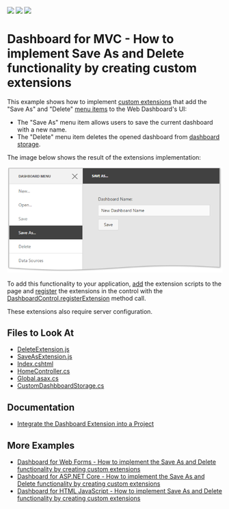 <!-- default badges list -->
![](https://img.shields.io/endpoint?url=https://codecentral.devexpress.com/api/v1/VersionRange/128579361/20.1.2%2B)
[![](https://img.shields.io/badge/Open_in_DevExpress_Support_Center-FF7200?style=flat-square&logo=DevExpress&logoColor=white)](https://supportcenter.devexpress.com/ticket/details/T504201)
[![](https://img.shields.io/badge/📖_How_to_use_DevExpress_Examples-e9f6fc?style=flat-square)](https://docs.devexpress.com/GeneralInformation/403183)
<!-- default badges end -->
# Dashboard for MVC - How to implement Save As and Delete functionality by creating custom extensions

This example shows how to implement [custom extensions](https://docs.devexpress.com/Dashboard/117543) that add the "Save As" and "Delete" [menu items](https://docs.devexpress.com/Dashboard/117444) to the Web Dashboard's UI:

* The "Save As" menu item allows users to save the current dashboard with a new name.
* The "Delete" menu item deletes the opened dashboard from [dashboard storage](https://docs.devexpress.com/Dashboard/116299).

The image below shows the result of the extensions implementation:

![](readme.png)

To add this functionality to your application, [add](./CS/MVC_WebDashboard/Views/Home/Index.cshtml#L5-L6) the extension scripts to the page and [register](./CS/MVC_WebDashboard/Views/Home/Index.cshtml#L16-L17) the extensions in the control with the [DashboardControl.registerExtension](https://docs.devexpress.com/Dashboard/js-DevExpress.Dashboard.DashboardControl?p=netframework#js_devexpress_dashboard_dashboardcontrol_registerextension_extensions_) method call. 

These extensions also require server configuration.

<!-- default file list -->
## Files to Look At

* [DeleteExtension.js](./CS/MVC_WebDashboard/Scripts/DeleteExtension.js)
* [SaveAsExtension.js](./CS/MVC_WebDashboard/Scripts/SaveAsExtension.js)
* [Index.cshtml](./CS/MVC_WebDashboard/Views/Home/Index.cshtml)
* [HomeController.cs](./CS/MVC_WebDashboard/Controllers/HomeController.cs#L20-L24)
* [Global.asax.cs](./CS/MVC_WebDashboard/Global.asax.cs#L18)
* [CustomDashbboardStorage.cs](./CS/MVC_WebDashboard/Models/CustomDashboardStorage.cs#L11-L15)
<!-- default file list end -->

## Documentation 

- [Integrate the Dashboard Extension into a Project](https://docs.devexpress.com/Dashboard/116420/web-dashboard/aspnet-mvc-dashboard-extension/integrate-the-dashboard-extension-into-a-project)

## More Examples

- [Dashboard for Web Forms - How to implement the Save As and Delete functionality by creating custom extensions](https://github.com/DevExpress-Examples/web-dashboard-how-to-implement-save-as-and-delete-by-creating-custom-extensions-t466761)
- [Dashboard for ASP.NET Core - How to implement the Save As and Delete functionality by creating custom extensions](https://github.com/DevExpress-Examples/aspnet-core-dashboard-how-to-implement-the-save-as-and-delete-functionality-by-creating-cu-t601084)
- [Dashboard for HTML JavaScript - How to implement Save As and Delete functionality by creating custom extensions](https://github.com/DevExpress-Examples/DashboardCoreAngularSaveAsExtension)
